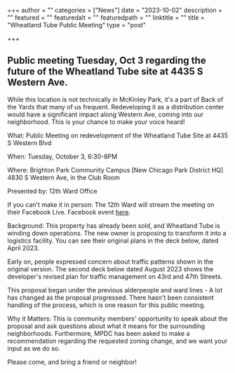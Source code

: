 +++
author = ""
categories = ["News"]
date = "2023-10-02"
description = ""
featured = ""
featuredalt = ""
featuredpath = ""
linktitle = ""
title = "Wheatland Tube Public Meeting"
type = "post"

+++ 

## Public meeting Tuesday, Oct 3 regarding the future of the Wheatland Tube site at 4435 S Western Ave. 

While this location is not technically in McKinley Park, it's a part of Back of the Yards that many of us frequent. Redeveloping it as a distribution center would have a significant impact along Western Ave, coming into our neighborhood. This is your chance to make your voice heard! 

What: Public Meeting on redevelopment of the Wheatland Tube Site at 4435 S Western Blvd

When: Tuesday, October 3, 6:30-8PM

Where: Brighton Park Community Campus [New Chicago Park District HQ]
             4830 S Western Ave, in the Club Room

Presented by: 12th Ward Office

If you can't make it in person:  The 12th Ward will stream the meeting on their Facebook Live. Facebook event [here](https://www.facebook.com/events/995703701713803/). 

Background: This property has already been sold, and Wheatland Tube is winding down operations. The new owner is proposing to transform it into a logistics facility. You can see their original plans in the deck below, dated April 2023. 

Early on, people expressed concern about traffic patterns shown in the original version. The second deck below dated August 2023 shows the developer's revised plan for traffic management on 43rd and 47th Streets. 

This proposal began under the previous alderpeople and ward lines - A lot has changed as the proposal progressed. There hasn't been consistent handling of the process, which is one reason for this public meeting. 

Why it Matters: This is community members' opportunity to speak about the proposal and ask questions about what it means for the surrounding neighborhoods. Furthermore, MPDC has been asked to make a recommendation regarding the requested zoning change, and we want your input as we do so.  

Please come, and bring a friend or neighbor!

